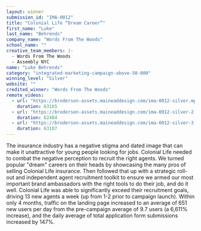 ```yaml
---
layout: winner
submission_id: "IMA-0012"
title: "Colonial Life “Dream Career”"
first_name: "Luke"
last_name: "Behrends"
company_name: "Words From The Woods"
school_name: ""
creative_team_members: |-
  - Words From The Woods
  - Assembly NYC
name: "Luke Behrends"
category: "integrated-marketing-campaign-above-50-000"
winning_level: "Silver"
website: ""
credited_winner: "Words From The Woods"
remote_videos:
  - url: "https://broderson-assets.maineaddesign.com/ima-0012-silver.mp4"
    duration: 63165
  - url: "https://broderson-assets.maineaddesign.com/ima-0012-silver-2.mp4"
    duration: 62484
  - url: "https://broderson-assets.maineaddesign.com/ima-0012-silver-3.mp4"
    duration: 63187
---
```


The insurance industry has a negative stigma and dated image that can make it unattractive for young people looking for jobs. Colonial Life needed to combat the negative perception to recruit the right agents. We turned popular "dream" careers on their heads by showcasing the many pros of selling Colonial Life insurance. Then followed that up with a strategic roll-out and independent agent recruitment toolkit to ensure we armed our most important brand ambassadors with the right tools to do their job, and do it well. Colonial Life was able to significantly exceed their recruitment goals, driving 13 new agents a week (up from 1-2 prior to campaign launch). Within only 4 months, traffic on the landing page increased to an average of 651 new users per day from the pre-campaign average of 9.7 users (a 6,611% increase), and the daily average of total application form submissions increased by 147%.
